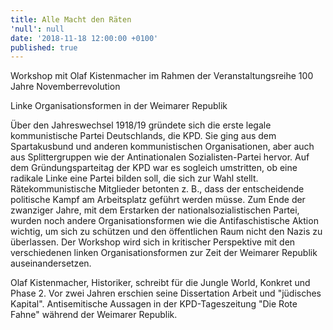 ```yaml
---
title: Alle Macht den Räten
'null': null
date: '2018-11-18 12:00:00 +0100'
published: true
---
```


Workshop mit Olaf Kistenmacher im Rahmen der Veranstaltungsreihe 100 Jahre Novemberrevolution



Linke Organisationsformen in der Weimarer Republik

Über den Jahreswechsel 1918/19 gründete sich die erste legale
kommunistische Partei Deutschlands, die KPD. Sie ging aus dem
Spartakusbund und anderen kommunistischen Organisationen, aber auch aus
Splittergruppen wie der Antinationalen Sozialisten-Partei hervor. Auf
dem Gründungsparteitag der KPD war es sogleich umstritten, ob eine
radikale Linke eine Partei bilden soll, die sich zur Wahl stellt.
Rätekommunistische Mitglieder betonten z. B., dass der entscheidende
politische Kampf am Arbeitsplatz geführt werden müsse. Zum Ende der
zwanziger Jahre, mit dem Erstarken der nationalsozialistischen Partei,
wurden noch andere Organisationsformen wie die Antifaschistische Aktion
wichtig, um sich zu schützen und den öffentlichen Raum nicht den Nazis
zu überlassen. Der Workshop wird sich in kritischer Perspektive mit den
verschiedenen linken Organisationsformen zur Zeit der Weimarer Republik
auseinandersetzen.



Olaf Kistenmacher, Historiker, schreibt für die Jungle World, Konkret
und Phase 2. Vor zwei Jahren erschien seine Dissertation Arbeit und
"jüdisches Kapital". Antisemitische Aussagen in der KPD-Tageszeitung
"Die Rote Fahne" während der Weimarer Republik.
